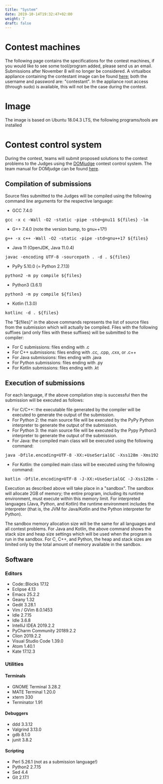 ```yaml
---
title: "System"
date: 2019-10-14T19:32:47+02:00
weight: 7
draft: false
---
```

# Contest machines
The following page contains the specifications for the contest machines, if you would like to see some tool/program added, please send us an email. Submissions after November 8 will no longer be considered. A virtualbox appliance containing the contestant image can be found [here](https://s3.eu-central-1.amazonaws.com/nwerc/ib2.ova); both the username and password are: "contestant". In the appliance root access (through sudo) is available, this will not be the case during the contest.

# Image
The image is based on Ubuntu 18.04.3 LTS, the following programs/tools are installed
# Contest control system
During the contest, teams will submit proposed solutions to the contest problems to the Judges using the [DOMjudge](https://www.domjudge.org) contest control system. The team manual for DOMjudge can be found [here](/files/team-manual.pdf).
## Compilation of submissions
Source files submitted to the Judges will be compiled using the following command line arguments for the respective language:

* GCC 7.4.0 
<pre>gcc -x c -Wall -O2 -static -pipe -std=gnu11 ${files} -lm</pre>
* G++ 7.4.0 (note the version bump, to gnu++17!)
<pre>g++ -x c++ -Wall -O2 -static -pipe -std=gnu++17 ${files}</pre>
* Java 11 (OpenJDK, Java 11.0.4) 
<pre>javac -encoding UTF-8 -sourcepath . -d . ${files}</pre>
* PyPy 5.10.0 (= Python 2.7.13)
<pre>python2 -m py_compile ${files}</pre>
* Python3 (3.6.1) 
<pre>python3 -m py_compile ${files}</pre>
* Kotlin (1.3.0)
<pre>kotlinc -d . ${files}</pre>

The "${files}" in the above commands represents the list of source files from the submission which will actually be compiled. Files with the following suffixes (and only files with these suffixes) will be submitted to the compiler:

* For C submissions: files ending with .c
* For C++ submissions: files ending with .cc, .cpp, .cxx, or .c++
* For Java submissions: files ending with .java
* For Python submissions: files ending with .py
* For Kotlin submissions: files ending with .kt

## Execution of submissions

For each language, if the above compilation step is successful then the submission will be executed as follows:

* For C/C++:  the executable file generated by the compiler will be executed to generate the output of the submission.  
* For Python 2: the main source file will be executed by the PyPy Python interpreter to generate the output of the submission.
* For Python 3: the main source file will be executed by the Pypy Python3 interpreter to generate the output of the submission.
* For Java: the compiled main class will be executed using the following command:
<pre>java -Dfile.encoding=UTF-8 -XX:+UseSerialGC -Xss128m -Xms1920m -Xmx1920m</pre>

* For Kotlin: the compiled main class will be executed using the following command:
<pre>kotlin -Dfile.encoding=UTF-8 -J-XX:+UseSerialGC -J-Xss128m -J-Xms1920m -J-Xmx1920m</pre>

Execution as described above will take place in a "sandbox".  The sandbox will allocate 2GB of memory; the entire program, including its runtime environment, must execute within this memory limit.  For interpreted languages (Java, Python, and Kotlin) the runtime environment includes the interpreter (that is, the JVM for Java/Kotlin and the Python interpreter for Python).

The sandbox memory allocation size will be the same for all languages and all contest problems. For Java and Kotlin, the above command shows the stack size and heap size settings which will be used when the program is run in the sandbox. For C, C++, and Python, the heap and stack sizes are limited only by the total amount of memory available in the sandbox.

## Software
### Editors
* Code::Blocks 17.12
* Eclipse 4.13
* Emacs 25.2.2
* Geany 1.32
* Gedit 3.28.1
* Vim / GVim 8.0.1453
* Idle 2.7.15
* Idle 3.6.8
* IntelliJ IDEA 2019.2.2
* PyCharm Community 20189.2.2
* Clion 2019.2.2
* Visual Studio Code 1.39.0
* Atom 1.40.1 
* Kate 17.12.3

### Utilities

#### Terminals
* GNOME Terminal 3.28.2
* MATE Terminal 1.20.0
* xterm 330
* Terminator 1.91

#### Debuggers
* ddd 3.3.12
* Valgrind 3.13.0
* gdb 8.1.0
* junit 3.8.2

#### Scripting
* Perl 5.26.1 (not as a submission language!)
* Python2 2.7.15
* Sed 4.4
* Git 2.17.1
